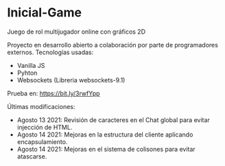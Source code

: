 # Inicial-Game
Juego de rol multijugador online con gráficos 2D

Proyecto en desarrollo abierto a colaboración por parte de programadores externos.
Tecnologías usadas:
- Vanilla JS
- Pyhton
- Websockets (Libreria websockets-9.1)

Prueba en: https://bit.ly/3rwfYpp

Últimas modificaciones:
- Agosto 13 2021: Revisión de caracteres en el Chat global para evitar injección de HTML.
- Agosto 14 2021: Mejoras en la estructura del cliente aplicando encapsulamiento.
- Agosto 14 2021: Mejoras en el sistema de colisones para evitar atascarse.
